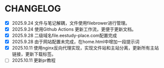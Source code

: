 # CHANGELOG

- [x] 2025.9.24   文件与笔记解耦，文件使用filebrower进行管理。
- [x] 2025.9.24   使用Github Actions 更新工作流，更便于更新文档。
- [x] 2025.9.28   二级域名file.eestudy-place.com配置完成
- [x] 2025.9.28   由于网站配置未完成，在home.html中增加一段提示词
- [x] 2025.10.11  使用nginx反向代理实现，实现文件站和主站分离，更新所有主站链接，更新下载标签。
- [ ] 2025.10.11  更新pr教程